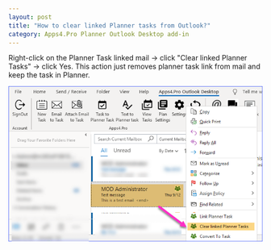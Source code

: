 ```yaml
---
layout: post
title: "How to clear linked Planner tasks from Outlook?"
category: Apps4.Pro Planner Outlook Desktop add-in
---
```

Right-click on the Planner Task linked mail -> click "Clear linked Planner Tasks" -> click Yes. This action just removes planner task link from mail and keep the task in Planner. 

![apps4pro-planner-outlook-desktop-add-in-planner-tasks-from-outlook](../assets/images/apps4pro-planner-outlook-desktop-add-in-planner-tasks-from-outlook/get-image.png)


